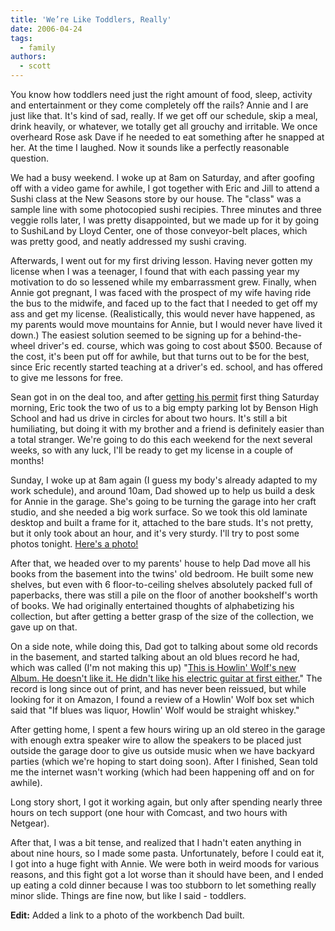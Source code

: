 ```yaml
---
title: 'We’re Like Toddlers, Really'
date: 2006-04-24
tags:
  - family
authors:
  - scott
---
```


You know how toddlers need just the right amount of food, sleep, activity and entertainment or they come completely off the rails? Annie and I are just like that. It's kind of sad, really. If we get off our schedule, skip a meal, drink heavily, or whatever, we totally get all grouchy and irritable. We once overheard Rose ask Dave if he needed to eat something after he snapped at her. At the time I laughed. Now it sounds like a perfectly reasonable question.

We had a busy weekend. I woke up at 8am on Saturday, and after goofing off with a video game for awhile, I got together with Eric and Jill to attend a Sushi class at the New Seasons store by our house. The "class" was a sample line with some photocopied sushi recipies. Three minutes and three veggie rolls later, I was pretty disappointed, but we made up for it by going to SushiLand by Lloyd Center, one of those conveyor-belt places, which was pretty good, and neatly addressed my sushi craving.

Afterwards, I went out for my first driving lesson. Having never gotten my license when I was a teenager, I found that with each passing year my motivation to do so lessened while my embarrassment grew. Finally, when Annie got pregnant, I was faced with the prospect of my wife having ride the bus to the midwife, and faced up to the fact that I needed to get off my ass and get my license. (Realistically, this would never have happened, as my parents would move mountains for Annie, but I would never have lived it down.) The easiest solution seemed to be signing up for a behind-the-wheel driver's ed. course, which was going to cost about $500. Because of the cost, it's been put off for awhile, but that turns out to be for the best, since Eric recently started teaching at a driver's ed. school, and has offered to give me lessons for free.

Sean got in on the deal too, and after [getting his permit](http://nyarlo.net/boggle/2006/04/21/midnight-thirty/) first thing Saturday morning, Eric took the two of us to a big empty parking lot by Benson High School and had us drive in circles for about two hours. It's still a bit humiliating, but doing it with my brother and a friend is definitely easier than a total stranger. We're going to do this each weekend for the next several weeks, so with any luck, I'll be ready to get my license in a couple of months!

Sunday, I woke up at 8am again (I guess my body's already adapted to my work schedule), and around 10am, Dad showed up to help us build a desk for Annie in the garage. She's going to be turning the garage into her craft studio, and she needed a big work surface. So we took this old laminate desktop and built a frame for it, attached to the bare studs. It's not pretty, but it only took about an hour, and it's very sturdy. I'll try to post some photos tonight. [Here's a photo!](/images/Portland-SumnerSt/IMG_9744.jpg)

After that, we headed over to my parents' house to help Dad move all his books from the basement into the twins' old bedroom. He built some new shelves, but even with 6 floor-to-ceiling shelves absolutely packed full of paperbacks, there was still a pile on the floor of another bookshelf's worth of books. We had originally entertained thoughts of alphabetizing his collection, but after getting a better grasp of the size of the collection, we gave up on that.

On a side note, while doing this, Dad got to talking about some old records in the basement, and started talking about an old blues record he had, which was called (I'm not making this up) "[This is Howlin' Wolf's new Album. He doesn't like it. He didn't like his electric guitar at first either.](http://diddywah.blogspot.com/2005/02/wolf-in-jimis-clothing.html)" The record is long since out of print, and has never been reissued, but while looking for it on Amazon, I found a review of a Howlin' Wolf box set which said that "If blues was liquor, Howlin' Wolf would be straight whiskey."

After getting home, I spent a few hours wiring up an old stereo in the garage with enough extra speaker wire to allow the speakers to be placed just outside the garage door to give us outside music when we have backyard parties (which we're hoping to start doing soon). After I finished, Sean told me the internet wasn't working (which had been happening off and on for awhile).

Long story short, I got it working again, but only after spending nearly three hours on tech support (one hour with Comcast, and two hours with Netgear).

After that, I was a bit tense, and realized that I hadn't eaten anything in about nine hours, so I made some pasta. Unfortunately, before I could eat it, I got into a huge fight with Annie. We were both in weird moods for various reasons, and this fight got a lot worse than it should have been, and I ended up eating a cold dinner because I was too stubborn to let something really minor slide. Things are fine now, but like I said - toddlers.

**Edit:** Added a link to a photo of the workbench Dad built.
